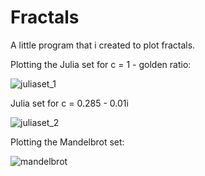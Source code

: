 # Fractals
A little program that i created to plot fractals.

Plotting the Julia set for c = 1 - golden ratio:

![juliaset_1](https://github.com/user-attachments/assets/b99c8869-17d4-4d7c-9a72-86035a667963)


Julia set for c = 0.285 - 0.01i

![juliaset_2](https://github.com/user-attachments/assets/b7652238-895e-4487-bb3a-dbb301a3edd4)


Plotting the Mandelbrot set:

![mandelbrot](https://github.com/user-attachments/assets/5bb17345-245b-4ece-b87b-e6ece10adec0)


